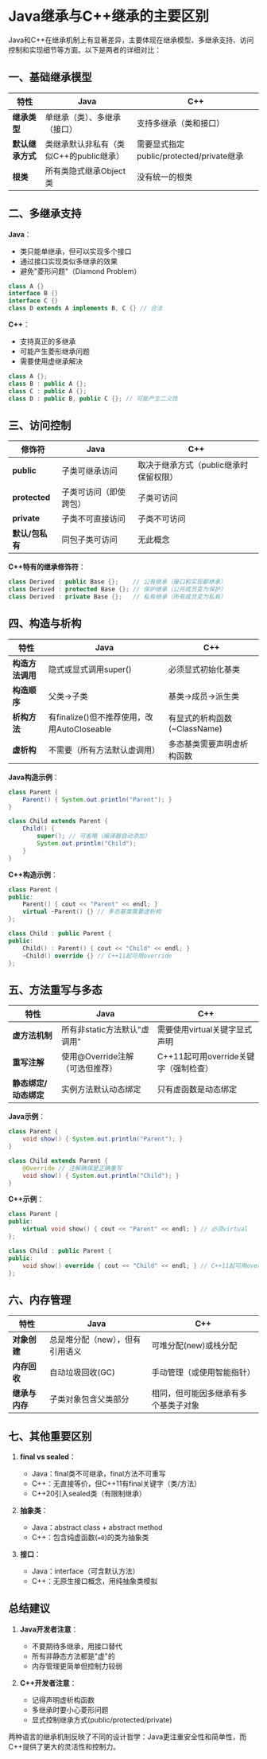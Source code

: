 # Java继承与C++继承的主要区别

Java和C++在继承机制上有显著差异，主要体现在继承模型、多继承支持、访问控制和实现细节等方面。以下是两者的详细对比：

## 一、基础继承模型

| 特性                | Java                                     | C++                                    |
|---------------------|------------------------------------------|----------------------------------------|
| **继承类型**         | 单继承（类）、多继承（接口）             | 支持多继承（类和接口）                 |
| **默认继承方式**     | 类继承默认非私有（类似C++的public继承）  | 需要显式指定public/protected/private继承 |
| **根类**            | 所有类隐式继承Object类                   | 没有统一的根类                         |

## 二、多继承支持

**Java**：
- 类只能单继承，但可以实现多个接口
- 通过接口实现类似多继承的效果
- 避免"菱形问题"（Diamond Problem）

```java
class A {}
interface B {}
interface C {}
class D extends A implements B, C {} // 合法
```

**C++**：
- 支持真正的多继承
- 可能产生菱形继承问题
- 需要使用虚继承解决

```cpp
class A {};
class B : public A {};
class C : public A {};
class D : public B, public C {}; // 可能产生二义性
```

## 三、访问控制

| 修饰符       | Java                                     | C++                                    |
|--------------|------------------------------------------|----------------------------------------|
| **public**    | 子类可继承访问                           | 取决于继承方式（public继承时保留权限） |
| **protected** | 子类可访问（即使跨包）                   | 子类可访问                            |
| **private**   | 子类不可直接访问                         | 子类不可访问                          |
| **默认/包私有** | 同包子类可访问                          | 无此概念                              |

**C++特有的继承修饰符**：
```cpp
class Derived : public Base {};    // 公有继承（接口和实现都继承）
class Derived : protected Base {}; // 保护继承（公开成员变为保护）
class Derived : private Base {};   // 私有继承（所有成员变为私有）
```

## 四、构造与析构

| 特性                | Java                                     | C++                                    |
|---------------------|------------------------------------------|----------------------------------------|
| **构造方法调用**     | 隐式或显式调用super()                    | 必须显式初始化基类                     |
| **构造顺序**         | 父类→子类                                | 基类→成员→派生类                       |
| **析构方法**         | 有finalize()但不推荐使用，改用AutoCloseable | 有显式的析构函数(~ClassName)           |
| **虚析构**           | 不需要（所有方法默认虚调用）             | 多态基类需要声明虚析构函数             |

**Java构造示例**：
```java
class Parent {
    Parent() { System.out.println("Parent"); }
}

class Child extends Parent {
    Child() { 
        super(); // 可省略（编译器自动添加）
        System.out.println("Child"); 
    }
}
```

**C++构造示例**：
```cpp
class Parent {
public:
    Parent() { cout << "Parent" << endl; }
    virtual ~Parent() {} // 多态基类需要虚析构
};

class Child : public Parent {
public:
    Child() : Parent() { cout << "Child" << endl; }
    ~Child() override {} // C++11起可用override
};
```

## 五、方法重写与多态

| 特性                | Java                                     | C++                                    |
|---------------------|------------------------------------------|----------------------------------------|
| **虚方法机制**       | 所有非static方法默认"虚调用"             | 需要使用virtual关键字显式声明          |
| **重写注解**         | 使用@Override注解（可选但推荐）          | C++11起可用override关键字（强制检查）  |
| **静态绑定/动态绑定** | 实例方法默认动态绑定                     | 只有虚函数是动态绑定                   |

**Java示例**：
```java
class Parent {
    void show() { System.out.println("Parent"); }
}

class Child extends Parent {
    @Override // 注解确保是正确重写
    void show() { System.out.println("Child"); }
}
```

**C++示例**：
```cpp
class Parent {
public:
    virtual void show() { cout << "Parent" << endl; } // 必须virtual
};

class Child : public Parent {
public:
    void show() override { cout << "Child" << endl; } // C++11起可用override
};
```

## 六、内存管理

| 特性                | Java                                     | C++                                    |
|---------------------|------------------------------------------|----------------------------------------|
| **对象创建**         | 总是堆分配（new），但有引用语义           | 可堆分配(new)或栈分配                  |
| **内存回收**         | 自动垃圾回收(GC)                         | 手动管理（或使用智能指针）             |
| **继承与内存**       | 子类对象包含父类部分                     | 相同，但可能因多继承有多个基类子对象   |

## 七、其他重要区别

1. **final vs sealed**：
    - Java：final类不可继承，final方法不可重写
    - C++：无直接等价，但C++11有final关键字（类/方法）
    - C++20引入sealed类（有限制继承）

2. **抽象类**：
    - Java：abstract class + abstract method
    - C++：包含纯虚函数(`=0`)的类为抽象类

3. **接口**：
    - Java：interface（可含默认方法）
    - C++：无原生接口概念，用纯抽象类模拟

## 总结建议

1. **Java开发者注意**：
    - 不要期待多继承，用接口替代
    - 所有非静态方法都是"虚"的
    - 内存管理更简单但控制力较弱

2. **C++开发者注意**：
    - 记得声明虚析构函数
    - 多继承时要小心菱形问题
    - 显式控制继承方式(public/protected/private)

两种语言的继承机制反映了不同的设计哲学：Java更注重安全性和简单性，而C++提供了更大的灵活性和控制力。